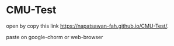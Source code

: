 # CMU-Test
open by
copy this link
https://napatsawan-fah.github.io/CMU-Test/.

paste on google-chorm or web-browser